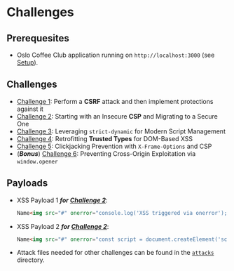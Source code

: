 # Challenges

## Prerequesites

- Oslo Coffee Club application running on `http://localhost:3000` (see [Setup](README.md#Setup)). 

## Challenges

- [Challenge 1](./CHALLENGE_1.md): Perform a **CSRF** attack and then implement protections against it
- [Challenge 2](./CHALLENGE_2.md): Starting with an Insecure **CSP** and Migrating to a Secure One
- [Challenge 3](./CHALLENGE_3.md): Leveraging `strict-dynamic` for Modern Script Management
- [Challenge 4](./CHALLENGE_4.md): Retrofitting **Trusted Types** for DOM-Based XSS
- [Challenge 5](./CHALLENGE_5.md): Clickjacking Prevention with `X-Frame-Options` and CSP
- (***Bonus***) [Challenge 6](./CHALLENGE_6.md): Preventing Cross-Origin Exploitation via `window.opener`

## Payloads

- XSS Payload 1 ***for [Challenge 2](./CHALLENGE_2.md)***:
    ```html
    Name<img src="#" onerror="console.log('XSS triggered via onerror'); document.body.style.backgroundColor = 'orange';" alt="XSS1">
    ```
- XSS Payload 2 ***for [Challenge 2](./CHALLENGE_2.md)***:
    ```html
    Name<img src="#" onerror="const script = document.createElement('script'); script.src = './useruploads/attack.js'; document.body.appendChild(script);" alt="XSS2">
    ```
- Attack files needed for other challenges can be found in the [`attacks`](./attacks/) directory.